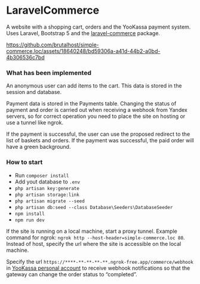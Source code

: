 # LaravelCommerce
A website with a shopping cart, orders and the YooKassa payment system. Uses Laravel, Bootstrap 5 and the [laravel-commerce](https://github.com/Yiddishe-Kop/laravel-commerce) package.

https://github.com/brutalhost/simple-commerce.loc/assets/18640248/bd59306a-a41d-44b2-a0bd-4b306536c7bd

### What has been implemented
An anonymous user can add items to the cart. This data is stored in the session and database.

Payment data is stored in the Payments table. Changing the status of payment and order is carried out when receiving a webhook from Yandex servers, so for correct operation you need to place the site on hosting or use a tunnel like ngrok.

If the payment is successful, the user can use the proposed redirect to the list of baskets and orders. If the payment was successful, the paid order will have a green background.

### How to start
-   Run  `composer install`
-   Add yout database to  `.env`
-   `php artisan key:generate`
-   `php artisan storage:link`
-   `php artisan migrate --seed`
-   `php artisan db:seed --class Database\Seeders\DatabaseSeeder`
-   `npm install`
-   `npm run dev`


If the site is running on a local machine, start a proxy tunnel. Example command for ngrok: ```ngrok http --host-header=simple-commerce.loc 80```. Instead of host, specify the url where the site is accessible on the local machine.

Specify the url ```https://****-**-**-**-**.ngrok-free.app/commerce/webhook``` in [YooKassa personal account](https://yookassa.ru/my/merchant/integration/http-notifications) to receive webhook notifications so that the gateway can change the order status to “completed”.
